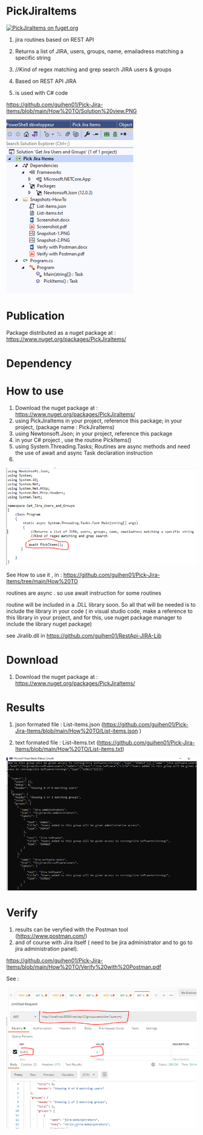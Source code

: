 # PickJiraItems
[![PickJiraItems on fuget.org](https://www.fuget.org/packages/PickJiraItems/badge.svg)](https://www.fuget.org/packages/PickJiraItems)

1.  jira routines based on REST API
2.   Returns a list of JIRA, users, groups, name, emailadress matching a specific string
3.   //Kind of regex matching and grep search  JIRA users & groups 
4. Based on REST API JIRA
 
3. is used with C# code 

 https://github.com/guihen01/Pick-Jira-Items/blob/main/How%20TO/Solution%20view.PNG

![alt text](https://github.com/guihen01/Pick-Jira-Items/blob/main/How%20TO/Solution%20view.PNG "Logo Title Text 1")

# Publication

Package distributed as a nuget package at :  https://www.nuget.org/packages/PickJiraItems/

# Dependency 


# How to use

1. Download the nuget package at : https://www.nuget.org/packages/PickJiraItems/
2. using PickJiraItems in your project, reference this package; in your project, (package name : PickJiraItems)
3. using Newtonsoft.Json; in your project, reference this package
4. in your C# project , use the routine PickItems()
5. using System.Threading.Tasks; Routines are async methods and need the use of await and async Task declaration instruction
6. 

![alt text](https://github.com/guihen01/Pick-Jira-Items/blob/main/How%20TO/Capture%20HowtoUSe.PNG "Logo Title Text 1")

See How to use it , in : https://github.com/guihen01/Pick-Jira-Items/tree/main/How%20TO

routines are async . so use await instruction for some routines 

routine will be included in a .DLL library soon. So all that will be needed is to include the library in your code ( in visual studio code, make a reference to this library in your project, and for this,  use nuget package manager to include the library nuget package) 

see Jiralib.dll in https://github.com/guihen01/RestApi-JIRA-Lib  


# Download
1. Download the nuget package at : https://www.nuget.org/packages/PickJiraItems/

# Results 

1. json formated file : List-items.json  (https://github.com/guihen01/Pick-Jira-Items/blob/main/How%20TO/List-items.json )

2. text formated file : List-items.txt  (https://github.com/guihen01/Pick-Jira-Items/blob/main/How%20TO/List-items.txt)

![alt text](https://github.com/guihen01/Pick-Jira-Items/blob/main/How%20TO/Snapshot-2.PNG  "Logo Title Text 1")


# Verify

1. results can be veryfied with the Postman tool (https://www.postman.com/) 
2. and of course with Jira itself ( need to be jira administrator and to go to jira administration panel). 

https://github.com/guihen01/Pick-Jira-Items/blob/main/How%20TO/Verify%20with%20Postman.pdf

See : 

![alt text](https://github.com/guihen01/Pick-Jira-Items/blob/main/How%20TO/Capture%20postman.PNG "Logo Title Text 1")

